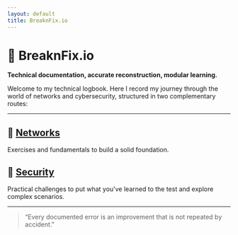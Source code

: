 ```yaml
---
layout: default
title: BreaknFix.io
---
```


# 🧠 BreaknFix.io
**Technical documentation, accurate reconstruction, modular learning.**

Welcome to my technical logbook. Here I record my journey through the world of networks and cybersecurity, structured in two complementary routes:

---

## 🧪 [Networks](networks/indexnet.md)
Exercises and fundamentals to build a solid foundation.

## 🎯 [Security](cybersecurity/index2.md)
Practical challenges to put what you've learned to the test and explore complex scenarios.

---

> “Every documented error is an improvement that is not repeated by accident.”
